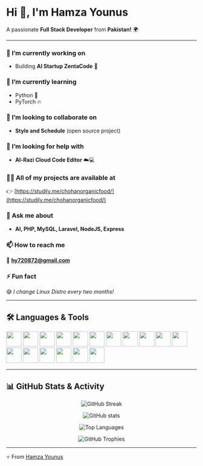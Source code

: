 # **Hi 👋, I'm Hamza Younus**  
A passionate **Full Stack Developer** from **Pakistan!** 🌍  

---

### 🔭 I’m currently working on  
- Building **AI Startup ZentaCode** 🚀  

### 🌱 I’m currently learning  
- Python 🐍  
- PyTorch 🔥  

### 👯 I’m looking to collaborate on  
- **Style and Schedule** (open source project)  

### 🤝 I’m looking for help with  
- **Al-Razi Cloud Code Editor** ☁️💻  

### 👨‍💻 All of my projects are available at  
👉 [https://studily.me/chohanorganicfood/](https://studily.me/chohanorganicfood/)  

### 💬 Ask me about  
- **AI, PHP, MySQL, Laravel, NodeJS, Express**  

### 📫 How to reach me  
📧 **hy720872@gmail.com**  

### ⚡ Fun fact  
😅 *I change Linux Distro every two months!*  

---

## 🛠️ Languages & Tools
<p align="left">
  <img src="https://cdn.jsdelivr.net/gh/devicons/devicon/icons/android/android-original.svg" width="40" height="40"/>
  <img src="https://cdn.jsdelivr.net/gh/devicons/devicon/icons/cplusplus/cplusplus-original.svg" width="40" height="40"/>
  <img src="https://cdn.jsdelivr.net/gh/devicons/devicon/icons/css3/css3-original.svg" width="40" height="40"/>
  <img src="https://cdn.jsdelivr.net/gh/devicons/devicon/icons/express/express-original.svg" width="40" height="40"/>
  <img src="https://cdn.jsdelivr.net/gh/devicons/devicon/icons/firebase/firebase-plain.svg" width="40" height="40"/>
  <img src="https://cdn.jsdelivr.net/gh/devicons/devicon/icons/googlecloud/googlecloud-original.svg" width="40" height="40"/>
  <img src="https://cdn.jsdelivr.net/gh/devicons/devicon/icons/git/git-original.svg" width="40" height="40"/>
  <img src="https://cdn.jsdelivr.net/gh/devicons/devicon/icons/heroku/heroku-original.svg" width="40" height="40"/>
  <img src="https://cdn.jsdelivr.net/gh/devicons/devicon/icons/html5/html5-original.svg" width="40" height="40"/>
  <img src="https://cdn.jsdelivr.net/gh/devicons/devicon/icons/javascript/javascript-original.svg" width="40" height="40"/>
  <img src="https://cdn.jsdelivr.net/gh/devicons/devicon/icons/linux/linux-original.svg" width="40" height="40"/>
  <img src="https://cdn.jsdelivr.net/gh/devicons/devicon/icons/mongodb/mongodb-original.svg" width="40" height="40"/>
  <img src="https://cdn.jsdelivr.net/gh/devicons/devicon/icons/mysql/mysql-original.svg" width="40" height="40"/>
  <img src="https://cdn.jsdelivr.net/gh/devicons/devicon/icons/nginx/nginx-original.svg" width="40" height="40"/>
  <img src="https://cdn.jsdelivr.net/gh/devicons/devicon/icons/nodejs/nodejs-original.svg" width="40" height="40"/>
  <img src="https://cdn.jsdelivr.net/gh/devicons/devicon/icons/php/php-original.svg" width="40" height="40"/>
  <img src="https://cdn.jsdelivr.net/gh/devicons/devicon/icons/postman/postman-original.svg" width="40" height="40"/>
</p>

---

## 📊 GitHub Stats & Activity

<!-- GitHub Streak -->
<p align="center">
  <img src="https://github-readme-streak-stats.herokuapp.com?user=<YOUR_USERNAME>&theme=tokyonight&hide_border=true" alt="GitHub Streak" />
</p>

<!-- GitHub Stats -->
<p align="center">
  <img src="https://github-readme-stats.vercel.app/api?username=<YOUR_USERNAME>&show_icons=true&theme=radical" alt="GitHub stats" />
</p>

<!-- Animated Most Used Languages -->
<p align="center">
  <img src="https://github-readme-stats.vercel.app/api/top-langs/?username=<YOUR_USERNAME>&layout=compact&theme=tokyonight&langs_count=8" alt="Top Languages" />
</p>

<!-- Profile Trophies -->
<p align="center">
  <img src="https://github-profile-trophy.vercel.app/?username=<YOUR_USERNAME>&theme=gruvbox&margin-w=15&margin-h=15&no-frame=true" alt="GitHub Trophies"/>
</p>

---

⭐️ From [Hamza Younus](https://github.com/<YOUR_USERNAME>)
